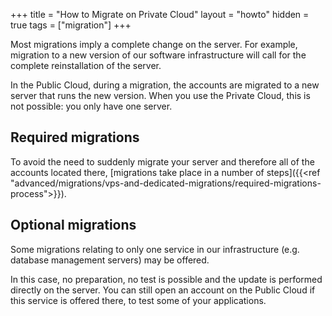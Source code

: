 +++
title = "How to Migrate on Private Cloud"
layout = "howto"
hidden = true
tags = ["migration"]
+++

Most migrations imply a complete change on the server. For example, migration to a new version of our software infrastructure will call for the complete reinstallation of the server.

In the Public Cloud, during a migration, the accounts are migrated to a new server that runs the new version. When you use the Private Cloud, this is not possible: you only have one server.

## Required migrations

To avoid the need to suddenly migrate your server and therefore all of the accounts located there, [migrations take place in a number of steps]({{<ref "advanced/migrations/vps-and-dedicated-migrations/required-migrations-process">}}).

## Optional migrations

Some migrations relating to only one service in our infrastructure (e.g. database management servers) may be offered.

In this case, no preparation, no test is possible and the update is performed directly on the server. You can still open an account on the Public Cloud if this service is offered there, to test some of your applications.
